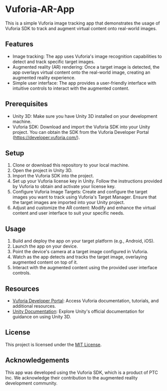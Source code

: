 # Vuforia-AR-App

This is a simple Vuforia image tracking app that demonstrates the usage of Vuforia SDK to track and augment virtual content onto real-world images.

## Features

- Image tracking: The app uses Vuforia's image recognition capabilities to detect and track specific target images.
- Augmented reality (AR) rendering: Once a target image is detected, the app overlays virtual content onto the real-world image, creating an augmented reality experience.
- Simple user interface: The app provides a user-friendly interface with intuitive controls to interact with the augmented content.

## Prerequisites

- Unity 3D: Make sure you have Unity 3D installed on your development machine.
- Vuforia SDK: Download and import the Vuforia SDK into your Unity project. You can obtain the SDK from the Vuforia Developer Portal (https://developer.vuforia.com/).

## Setup

1. Clone or download this repository to your local machine.
2. Open the project in Unity 3D.
3. Import the Vuforia SDK into the project.
4. Set up your Vuforia license key in Unity. Follow the instructions provided by Vuforia to obtain and activate your license key.
5. Configure Vuforia Image Targets: Create and configure the target images you want to track using Vuforia's Target Manager. Ensure that the target images are imported into your Unity project.
6. Adjust and customize the AR content: Modify and enhance the virtual content and user interface to suit your specific needs.

## Usage

1. Build and deploy the app on your target platform (e.g., Android, iOS).
2. Launch the app on your device.
3. Point the device's camera at a target image configured in Vuforia.
4. Watch as the app detects and tracks the target image, overlaying augmented content on top of it.
5. Interact with the augmented content using the provided user interface controls.

## Resources

- [Vuforia Developer Portal](https://developer.vuforia.com/): Access Vuforia documentation, tutorials, and additional resources.
- [Unity Documentation](https://docs.unity3d.com/): Explore Unity's official documentation for guidance on using Unity 3D.

## License

This project is licensed under the [MIT License](LICENSE).

## Acknowledgements

This app was developed using the Vuforia SDK, which is a product of PTC Inc. We acknowledge their contribution to the augmented reality development community.
